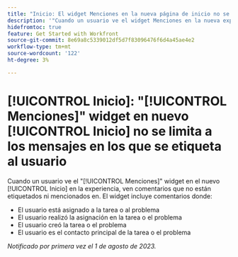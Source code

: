 ```yaml
---
title: "Inicio: El widget Menciones en la nueva página de inicio no se limita a los mensajes donde se etiqueta al usuario."
description: '"Cuando un usuario ve el widget Menciones en la nueva experiencia de Inicio, ve comentarios que no están etiquetados ni mencionados en".'
hidefromtoc: true
feature: Get Started with Workfront
source-git-commit: 8e69a8c5339012df5d7f83096476f6d4a45ae4e2
workflow-type: tm+mt
source-wordcount: '122'
ht-degree: 3%

---
```



# [!UICONTROL Inicio]: &quot;[!UICONTROL Menciones]&quot; widget en nuevo [!UICONTROL Inicio] no se limita a los mensajes en los que se etiqueta al usuario

Cuando un usuario ve el &quot;[!UICONTROL Menciones]&quot; widget en el nuevo [!UICONTROL Inicio] en la experiencia, ven comentarios que no están etiquetados ni mencionados en. El widget incluye comentarios donde:

* El usuario está asignado a la tarea o al problema
* El usuario realizó la asignación en la tarea o el problema
* El usuario creó la tarea o el problema
* El usuario es el contacto principal de la tarea o el problema

_Notificado por primera vez el 1 de agosto de 2023._

